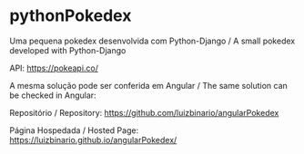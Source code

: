 # pythonPokedex
Uma pequena pokedex desenvolvida com Python-Django / A small pokedex developed with Python-Django

API: https://pokeapi.co/

A mesma solução pode ser conferida em Angular / The same solution can be checked in Angular:

Repositório / Repository: https://github.com/luizbinario/angularPokedex

Página Hospedada / Hosted Page: https://luizbinario.github.io/angularPokedex/
